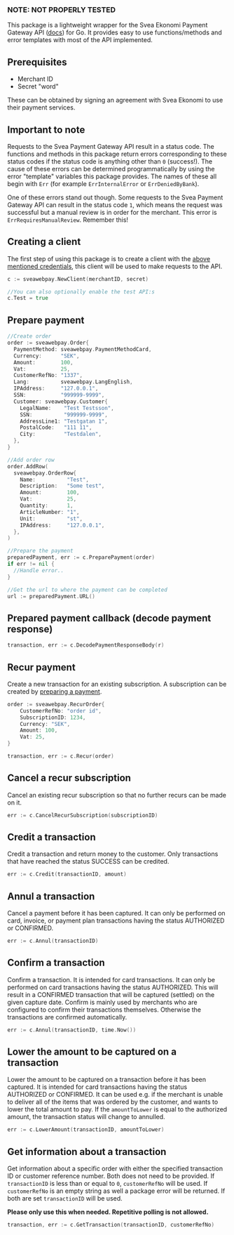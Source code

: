 ### NOTE: NOT PROPERLY TESTED

This package is a lightweight wrapper for the Svea Ekonomi Payment Gateway API ([docs](https://www.svea.com/globalassets/sweden/foretag/betallosningar/e-handel/moduler-integration/payment_gateway_api_eng.2.8.8.pdf)) for Go. It provides easy to use functions/methods and error templates with most of the API implemented.

## Prerequisites
* Merchant ID
* Secret "word"

These can be obtained by signing an agreement with Svea Ekonomi to use their payment services.

## Important to note
Requests to the Svea Payment Gateway API result in a status code. The functions and methods in this package return errors corresponding to these status codes if the status code is anything other than `0` (success!). The cause of these errors can be determined programmatically by using the error "template" variables this package provides. The names of these all begin with `Err` (for example `ErrInternalError` or `ErrDeniedByBank`).

One of these errors stand out though. Some requests to the Svea Payment Gateway API can result in the status code `1`, which means the request was successful but a manual review is in order for the merchant. This error is `ErrRequiresManualReview`. Remember this!

## Creating a client
The first step of using this package is to create a client with the [above mentioned credentials](#prerequisites), this client will be used to make requests to the API.
```go
c := sveawebpay.NewClient(merchantID, secret)

//You can also optionally enable the test API:s
c.Test = true
```

## Prepare payment
```go
//Create order
order := sveawebpay.Order{
  PaymentMethod: sveawebpay.PaymentMethodCard,
  Currency:      "SEK",
  Amount:        100,
  Vat:           25,
  CustomerRefNo: "1337",
  Lang:          sveawebpay.LangEnglish,
  IPAddress:     "127.0.0.1",
  SSN:           "999999-9999",
  Customer: sveawebpay.Customer{
    LegalName:    "Test Testsson",
    SSN:          "999999-9999",
    AddressLine1: "Testgatan 1",
    PostalCode:   "111 11",
    City:         "Testdalen",
  },
}

//Add order row
order.AddRow(
  sveawebpay.OrderRow{
    Name:          "Test",
    Description:   "Some test",
    Amount:        100,
    Vat:           25,
    Quantity:      1,
    ArticleNumber: "1",
    Unit:          "st",
    IPAddress:     "127.0.0.1",
  },
)

//Prepare the payment
preparedPayment, err := c.PreparePayment(order)
if err != nil {
  //Handle error..
}

//Get the url to where the payment can be completed
url := preparedPayment.URL()
```

## Prepared payment callback (decode payment response)
```go
transaction, err := c.DecodePaymentResponseBody(r)
```

## Recur payment
Create a new transaction for an existing subscription. A subscription can be created by [preparing a payment](#prepare-payment).
```go
order := sveawebpay.RecurOrder{
    CustomerRefNo: "order id",
    SubscriptionID: 1234,
    Currency: "SEK",
    Amount: 100,
    Vat: 25,
}

transaction, err := c.Recur(order)
```

## Cancel a recur subscription
Cancel an existing recur subscription so that no further recurs can be made on it.
```go
err := c.CancelRecurSubscription(subscriptionID)
```

## Credit a transaction
Credit a transaction and return money to the customer. Only transactions that have reached the status SUCCESS can be credited.
```go
err := c.Credit(transactionID, amount)
```

## Annul a transaction
Cancel a payment before it has been captured. It can only be performed on card, invoice, or payment plan transactions having the status AUTHORIZED or CONFIRMED.
```go
err := c.Annul(transactionID)
```

## Confirm a transaction
Confirm a transaction. It is intended for card transactions. It can only be performed on card transactions having the status AUTHORIZED. This will result in a CONFIRMED transaction that will be captured (settled) on the given capture date. Confirm is mainly used by merchants who are configured to confirm their transactions themselves. Otherwise the transactions are confirmed automatically.
```go
err := c.Annul(transactionID, time.Now())
```

## Lower the amount to be captured on a transaction
Lower the amount to be captured on a transaction before it has been captured. It is intended for card transactions having the status AUTHORIZED or CONFIRMED. It can be used e.g. if the merchant is unable to deliver all of the items that was ordered by the customer, and wants to lower the total amount to pay. If the `amountToLower` is equal to the authorized amount, the transaction status will change to annulled.
```go
err := c.LowerAmount(transactionID, amountToLower)
```

## Get information about a transaction
Get information about a specific order with either the specified transaction ID or customer reference number. Both does not need to be provided. If `transactionID` is less than or equal to `0`, `customerRefNo` will be used. If `customerRefNo` is an empty string as well a package error will be returned. If both are set `transactionID` will be used.

**Please only use this when needed. Repetitive polling is not allowed.**
```go
transaction, err := c.GetTransaction(transactionID, customerRefNo)
```
